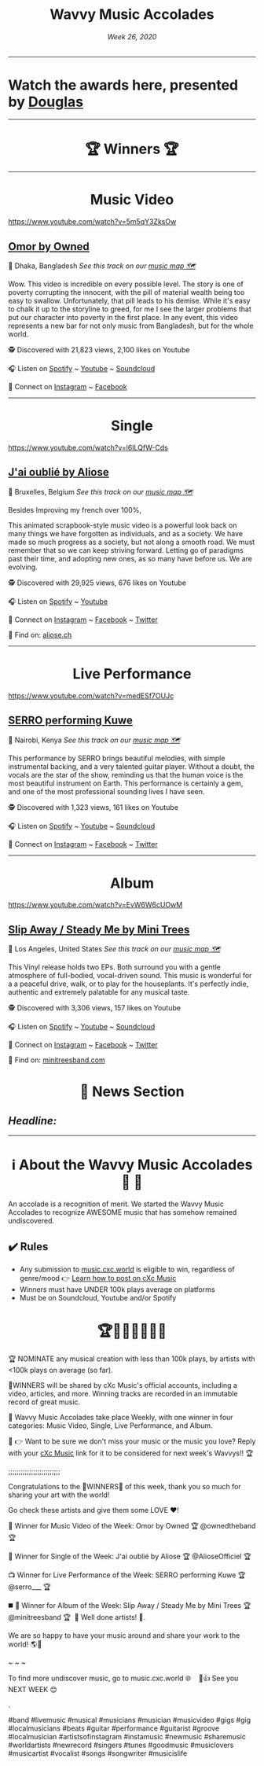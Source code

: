 

# <center> **Wavvy Music Accolades**</center> 
###### <center> Week 26, 2020</center> 

<hr>

# Watch the awards here, presented by [Douglas](https://douglas.life)




<hr>

# <center>🏆 Winners 🏆 </center>

<hr>

#  <center> **Music Video**</center> 

https://www.youtube.com/watch?v=5m5qY3ZksOw

## [Omor by Owned](https://music.cxc.world/?locLat=23.833&locLng=90.192&zoom=9&id=1740)
📍 Dhaka, Bangladesh
*See this track on our [music map 🗺️](https://music.cxc.world/?locLat=23.833&locLng=90.192&zoom=9&id=1740)*
</center>

Wow. This video is incredible on every possible level. The story is one of poverty corrupting the innocent, with the pill of material wealth being too easy to swallow. Unfortunately, that pill leads to his demise. While it's easy to chalk it up to the storyline to greed, for me I see the larger problems that put our character into poverty in the first place. In any event, this video represents a new bar for not only music from Bangladesh, but for the whole world.

🕵 Discovered with 21,823 views, 2,100 likes on Youtube

🎧 Listen on [Spotify](https://open.spotify.com/artist/2khsQvqlAuVDTR4f6vFVrU) ~ [Youtube](https://www.youtube.com/watch?v=5m5qY3ZksOw) ~ [Soundcloud](https://soundcloud.com/owned-the-band)

💫 Connect on [Instagram](https://www.instagram.com/ownedtheband/) ~ [Facebook](https://www.facebook.com/ownedtheband/) 

<hr>


#  <center> **Single**</center> 

https://www.youtube.com/watch?v=l6ILQfW-Cds

## [J'ai oublié by Aliose](https://music.cxc.world/?locLat=50.884&locLng=4.558&zoom=11&id=1742)
📍 Bruxelles, Belgium
*See this track on our [music map 🗺️](https://music.cxc.world/?locLat=50.884&locLng=4.558&zoom=11&id=1742)*

Besides Improving my french over 100%, 

This animated scrapbook-style music video is a powerful look back on many things we have forgotten as individuals, and as a society. We have made so much progress as a society, but not along a smooth road. We must remember that so we can keep striving forward. Letting go of paradigms past their time, and adopting new ones, as so many have before us. We are evolving. 


</center>


🕵 Discovered with 29,925 views, 676 likes on Youtube

🎧 Listen on [Spotify](https://open.spotify.com/track/36oUKPAw1ZlC8ZkLLyz4kA?si=7J8DxQCkQdmpfg4uBeZxAA) ~ [Youtube](https://www.youtube.com/watch?v=l6ILQfW-Cds) 

💫 Connect on [Instagram](https://www.instagram.com/AlioseOfficiel/) ~ [Facebook](https://www.facebook.com/AlioseOfficiel/) ~ [Twitter](https://twitter.com/AlioseOfficiel)


🔗 Find  on: [aliose.ch](http://aliose.ch/)

<hr>

#  <center>**Live Performance**</center>

https://www.youtube.com/watch?v=medESf7OUJc

## [SERRO performing Kuwe](https://music.cxc.world/?locLat=-1.280&locLng=36.849&zoom=13&id=1743)
📍 Nairobi, Kenya
*See this track on our [music map 🗺️](https://music.cxc.world/?locLat=-1.280&locLng=36.849&zoom=13&id=1743)*
</center>

This performance by SERRO brings beautiful melodies, with simple instrumental backing, and a very talented guitar player. Without a doubt, the vocals are the star of the show, reminding us that the human voice is the most beautiful instrument on Earth. This performance is certainly a gem, and one of the most professional sounding lives I have seen.

🕵 Discovered with 1,323 views, 161 likes on Youtube

🎧 Listen on [Spotify](https://open.spotify.com/album/0xV4Zm2IC2b9uNh4r0avUY?si=dMAW9bJeSFi_zLIQHJTDVg) ~ [Youtube](https://www.youtube.com/watch?v=medESf7OUJc) ~ [Soundcloud](https://soundcloud.com/serromusic)

💫 Connect on [Instagram](https://www.instagram.com/serro___/) ~ [Facebook](https://www.facebook.com/serromusic) ~ [Twitter](https://twitter.com/serro___)


<hr>

#  <center>**Album**</center>

https://www.youtube.com/watch?v=EvW6W6cUOwM

## [Slip Away / Steady Me by Mini Trees](https://music.cxc.world/?locLat=33.827&locLng=-117.798&zoom=9&id=1744)
📍 Los Angeles, United States
*See this track on our [music map 🗺️](https://music.cxc.world/?locLat=33.827&locLng=-117.798&zoom=9&id=1744)*
</center>

This Vinyl release holds two EPs. Both surround you with a gentle atmosphere of full-bodied, vocal-driven sound. This music is wonderful for a a peaceful drive, walk, or to play for the houseplants. It's perfectly indie, authentic and extremely palatable for any musical taste. 

🕵 Discovered with 3,306 views, 157 likes on Youtube

🎧 Listen on [Spotify](https://open.spotify.com/album/0iVsgvEzzr8kZuYJ2z9YGG) ~ [Youtube](https://www.youtube.com/watch?v=EvW6W6cUOwM) ~ [Soundcloud](https://soundcloud.com/minitreesband/sets/slipawayep)

💫 Connect on [Instagram](https://www.instagram.com/minitreesband/) ~ [Facebook](https://www.facebook.com/minitreesband) ~ [Twitter](https://twitter.com/minitreesband)

🔗 Find  on: [minitreesband.com](https://www.minitreesband.com/)



# <center>📰 News Section </center>
## *Headline:*

<hr>

# <center>ℹ️ About the Wavvy Music Accolades🕺 🌊 </center>

An accolade is a recognition of merit. We started the Wavvy Music Accolades to recognize AWESOME music that has somehow remained undiscovered.


## ✔️ Rules
- Any submission to [music.cxc.world](https://music.cxc.world) is eligible to win, regardless of genre/mood  👉 [Learn how to post on cXc Music](https://docs.cxc.world/knowledge-base/how-to-add-music/)
- Winners must have UNDER 100k plays average on platforms
- Must be on Soundcloud, Youtube and/or Spotify


#  <center>🏆🥇🎼🎶🎵🏅🎊</center>


🏆 NOMINATE any musical creation with less than 100k plays, by artists with <100k plays on average (so far).

🥇WINNERS will be shared by cXc Music's official accounts, including a video, articles, and more. Winning tracks are recorded in an immutable record of great music. 

🌊 Wavvy Music Accolades take place Weekly, with one winner in four categories: Music Video, Single, Live Performance, and Album.

🔑 👉 Want to be sure we don't miss your music or the music you love? Reply with your [cXc Music](https://music.cxc.world) link for it to be considered for next week's Wavvys!! 🏆






;;;;;;;;;;;;;;;;;;;;;;;;;



Congratulations to the 🎉WINNERS🎉 of this week, thank you so much for sharing your art with the world!

Go check these artists and give them some LOVE ❤️! ⁣⁣⁣⁣⁣⁣ ⁣⁣⁣ 

🎦⁣⁣⁣⁣ Winner for Music Video of the Week: Omor by Owned 🏆 @ownedtheband 🏆⁣⁣⁣⁣ ⁣

⁣⁣⁣🎤 Winner for Single of the Week: J'ai oublié by Aliose 🏆 ⁣@AlioseOfficiel 🏆⁣⁣ ⁣⁣⁣ 

📺 Winner for Live Performance of the Week: SERRO performing Kuwe 🏆@serro___ 🏆⁣⁣⁣⁣⁣⁣⁣⁣ ⁣⁣⁣⁣⁣⁣⁣⁣ 

◼️ 📀 Winner for Album of the Week: Slip Away / Steady Me by Mini Trees 🏆 ⁣⁣⁣⁣⁣⁣@minitreesband 🏆⁣⁣ ⁣⁣ 🥳 Well done artists! 🥳. 

We are so happy to have your music around and share your work to the world! 🌎💫⁣⁣⁣⁣⁣⁣⁣⁣ ⁣⁣⁣⁣⁣ ⁣⁣⁣ ⁣⁣⁣⁣


 ~ ~ ~ ⁣⁣⁣⁣⁣ 

⁣⁣⁣⁣⁣To find more undiscover music, go to music.cxc.world⁣ 🌐 ⁣ ⁣⁣⁣⁣⁣⁣⁣ ⁣⁣⁣⁣⁣⁣⁣⁣ 👋👍 See you NEXT WEEK 😊⁣⁣⁣⁣⁣⁣⁣⁣ ⁣⁣⁣⁣⁣⁣⁣ 

. ⁣⁣⁣⁣⁣⁣⁣⁣ ⁣⁣⁣⁣⁣⁣⁣⁣ ⁣⁣⁣⁣⁣⁣⁣ 




#band #livemusic #musical #musicians #musician #musicvideo #gigs #gig #localmusicians #beats #guitar #performance #guitarist #groove #localmusician #artistsofinstagram #instamusic #newmusic #sharemusic #worldartists ⁣⁣⁣#newrecord #singers #tunes #goodmusic #musiclovers #musicartist #vocalist #songs #songwriter #musicislife ⁣⁣⁣⁣⁣⁣⁣⁣ ⁣⁣⁣⁣⁣⁣⁣⁣
<!--stackedit_data:
eyJoaXN0b3J5IjpbMTE0MzgwNTQxNiwtMTIyNjYyMzYxLDY5NT
U1NjExMyw3NTQxMjc0MzcsMTQwNzY1NTIwMywxMTkxNzI5NzEz
LDcwMDY0MDc5OSwtNzY0NjQwNzAzLC0xMTM4ODcwMzAyLC04OT
gzMDE5NTgsLTM0MjYyMjQ1Miw3MTIyMTE0MjBdfQ==
-->